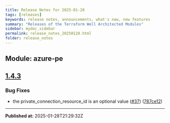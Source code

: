 ```yaml
---
title: Release Notes for 2025-01-28
tags: [releases]
keywords: release notes, announcements, what's new, new features
summary: "Releases of the Terraform Well Architected Modules"
sidebar: mydoc_sidebar
permalink: release_notes_20250128.html
folder: release_notes
---
```


## Module: azure-pe
## [1.4.3](https://github.com/CloudNationHQ/terraform-azure-pe/releases/tag/v1.4.3)


### Bug Fixes

* the private_connection_resource_id  is an optional value ([#37](https://github.com/CloudNationHQ/terraform-azure-pe/issues/37)) ([787ce12](https://github.com/CloudNationHQ/terraform-azure-pe/commit/787ce12bd7a526712ad0c0b57990ed5ae211d27f))

---

**Published at:** 2025-01-28T21:29:32Z

